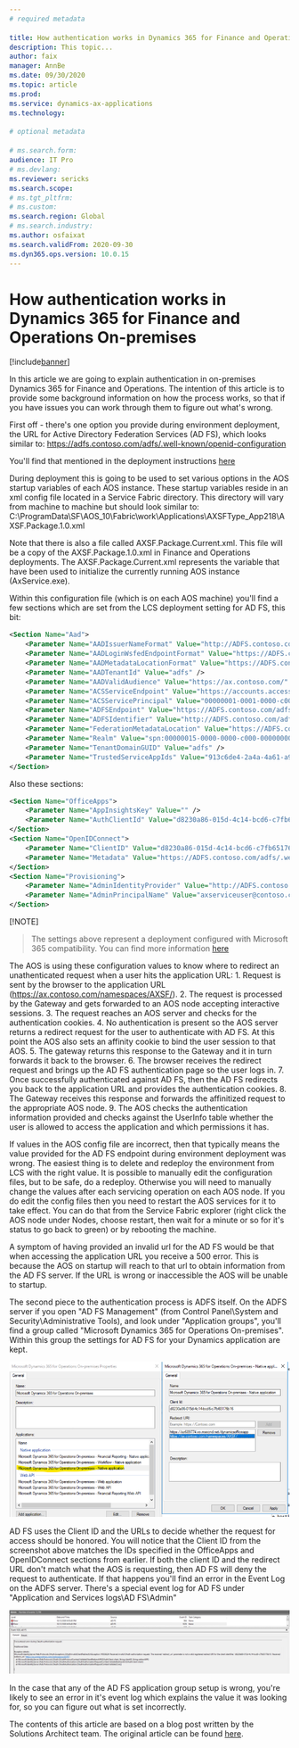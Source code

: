 ```yaml
---
# required metadata

title: How authentication works in Dynamics 365 for Finance and Operations On-premises
description: This topic...
author: faix
manager: AnnBe
ms.date: 09/30/2020
ms.topic: article
ms.prod:
ms.service: dynamics-ax-applications
ms.technology: 

# optional metadata

# ms.search.form:
audience: IT Pro
# ms.devlang: 
ms.reviewer: sericks
ms.search.scope:
# ms.tgt_pltfrm: 
# ms.custom: 
ms.search.region: Global
# ms.search.industry:
ms.author: osfaixat
ms.search.validFrom: 2020-09-30
ms.dyn365.ops.version: 10.0.15
---
```


# How authentication works in Dynamics 365 for Finance and Operations On-premises

[!include[banner](../includes/banner.md)]

In this article we are going to explain authentication in on-premises Dynamics 365 for Finance and Operations. The intention of this article is to provide some background information on how the process works, so that if you have issues you can work through them to figure out what's wrong.

First off - there's one option you provide during environment deployment, the URL for Active Directory Federation Services (AD FS), which looks similar to: https://adfs.contoso.com/adfs/.well-known/openid-configuration

You'll find that mentioned in the deployment instructions [here](./setup-deploy-on-premises-pu12.md#configureadfs)

During deployment this is going to be used to set various options in the AOS startup variables of each AOS instance. These startup variables reside in an xml config file located in a Service Fabric directory. This directory will vary from machine to machine but should look similar to: C:\\ProgramData\\SF\\AOS_10\\Fabric\\work\\Applications\\AXSFType_App218\\AXSF.Package.1.0.xml

Note that there is also a file called AXSF.Package.Current.xml. This file will be a copy of the AXSF.Package.1.0.xml in Finance and Operations deployments. The AXSF.Package.Current.xml represents the variable that have been used to initialize the currently running AOS instance (AxService.exe).

Within this configuration file (which is on each AOS machine) you'll find a few sections which are set from the LCS deployment setting for AD FS, this bit:

```xml
<Section Name="Aad">
    <Parameter Name="AADIssuerNameFormat" Value="http://ADFS.contoso.com/{0}/services/trust" />
    <Parameter Name="AADLoginWsfedEndpointFormat" Value="https://ADFS.contoso.com/{0}/wsfed" />
    <Parameter Name="AADMetadataLocationFormat" Value="https://ADFS.contoso.com/FederationMetadata/2007-06/FederationMetadata.xml" />
    <Parameter Name="AADTenantId" Value="adfs" />
    <Parameter Name="AADValidAudience" Value="https://ax.contoso.com/" />
    <Parameter Name="ACSServiceEndpoint" Value="https://accounts.accesscontrol.windows-ppe.net/tokens/OAuth/2" />
    <Parameter Name="ACSServicePrincipal" Value="00000001-0001-0000-c000-000000000000" />
    <Parameter Name="ADFSEndpoint" Value="https://ADFS.contoso.com/adfs" />
    <Parameter Name="ADFSIdentifier" Value="http://ADFS.contoso.com/adfs/services/trust" />
    <Parameter Name="FederationMetadataLocation" Value="https://ADFS.contoso.com/FederationMetadata/2007-06/FederationMetadata.xml" />
    <Parameter Name="Realm" Value="spn:00000015-0000-0000-c000-000000000000" />
    <Parameter Name="TenantDomainGUID" Value="adfs" />
    <Parameter Name="TrustedServiceAppIds" Value="913c6de4-2a4a-4a61-a9ce-945d2b2ce2e0" />
</Section>
```

Also these sections:

```xml
<Section Name="OfficeApps">
    <Parameter Name="AppInsightsKey" Value="" />
    <Parameter Name="AuthClientId" Value="d8230a86-015d-4c14-bcd6-c7fb65176b16" />
</Section>
<Section Name="OpenIDConnect">
    <Parameter Name="ClientID" Value="d8230a86-015d-4c14-bcd6-c7fb65176b16" />
    <Parameter Name="Metadata" Value="https://ADFS.contoso.com/adfs/.well-known/openid-configuration" />
</Section>
<Section Name="Provisioning">
    <Parameter Name="AdminIdentityProvider" Value="http://ADFS.contoso.com/adfs/services/trust" />
    <Parameter Name="AdminPrincipalName" Value="axserviceuser@contoso.com" />
</Section>
```

[!NOTE]
> The settings above represent a deployment configured with Microsoft 365 compatibility. You can find more information [here](./onprem-adfscompatbility.md)

The AOS is using these configuration values to know where to redirect an unathenticated request when a user hits the application URL:
    1. Request is sent by the browser to the application URL (https://ax.contoso.com/namespaces/AXSF/).
    2. The request is processed by the Gateway and gets forwarded to an AOS node accepting interactive sessions.
    3. The request reaches an AOS server and checks for the authentication cookies.
    4. No authentication is present so the AOS server returns a redirect request for the user to authenticate with AD FS. At this point the AOS also sets an affinity cookie to bind the user session to that AOS.
    5. The gateway returns this response to the Gateway and it in turn forwards it back to the browser.
    6. The browser receives the redirect request and brings up the AD FS authentication page so the user logs in.
    7. Once successfully authenticated against AD FS, then the AD FS redirects you back to the application URL and provides the authentication cookies.
    8. The Gateway receives this response and forwards the affinitized request to the appropriate AOS node.
    9. The AOS checks the authentication information provided and checks against the UserInfo table whether the user is allowed to access the application and which permissions it has.
    
If values in the AOS config file are incorrect, then that typically means the value provided for the AD FS endpoint during environment deployment was wrong. The easiest thing is
to delete and redeploy the environment from LCS with the right value. It is possible to manually edit the configuration files, but to be safe, do a redeploy. Otherwise you will need to manually change the values after each servicing operation on each AOS node. If you do edit the config files then you need to restart the AOS services for it to take effect. You can do that from the Service Fabric explorer (right click the AOS node under Nodes, choose restart, then wait for a minute or so for it's status to go back to green) or by rebooting the machine.

A symptom of having provided an invalid url for the AD FS would be that when accessing the application URL you receive a 500 error. This is because the AOS on startup will reach to that url to obtain information from the AD FS server. If the URL is wrong or inaccessible the AOS will be unable to startup. 

The second piece to the authentication process is ADFS itself. On the ADFS server if you open "AD FS Management" (from Control Panel\\System and Security\\Administrative Tools), and look under "Application groups", you'll
find a group called "Microsoft Dynamics 365 for Operations On-premises". Within this group the settings for AD FS for your Dynamics application are kept.

![AD FS application group setup](media/ADFS.png)

AD FS uses the Client ID and the URLs to decide whether the request for access should be honored. You will notice that the Client ID from the screenshot above matches the IDs specified in the OfficeApps and OpenIDConnect sections from earlier. If both the client ID and the redirect URL don't match what the AOS is requesting, then AD FS will deny the request to authenticate. If that happens you'll find an error in the Event Log on the ADFS server. There's a special event log for AD FS under "Application and Services logs\\AD FS\\Admin"

![AD FS event log error](media/ADFSredirectwrong.png)

In the case that any of the AD FS application group setup is wrong, you're likely to see an error in it's event log which explains the value it was looking for, so you can figure out what is set incorrectly.

The contents of this article are based on a blog post written by the Solutions Architect team. The original article can be found [here](https://docs.microsoft.com/en-us/archive/blogs/axsa/how-authentication-works-in-dynamics-365-for-finance-and-operations-on-premises).
